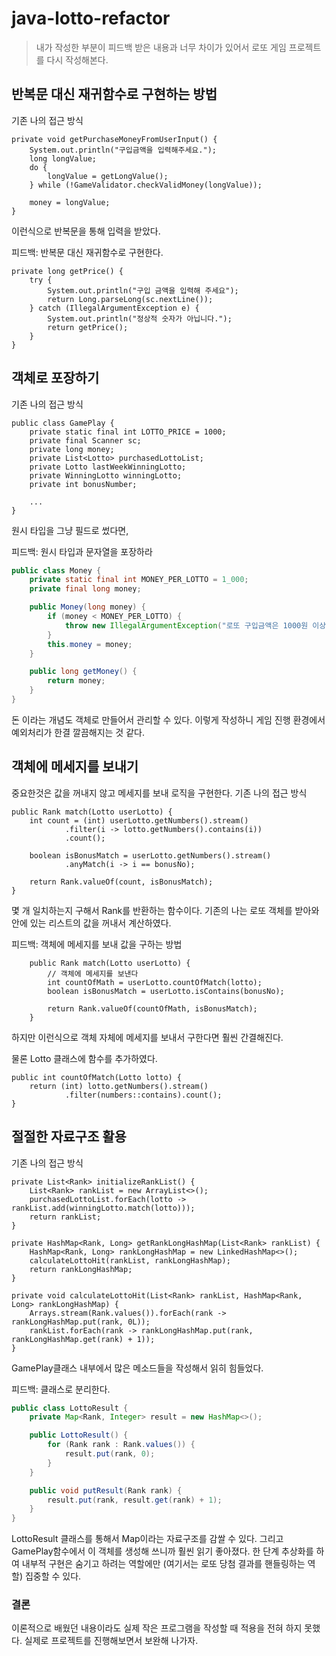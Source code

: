 # java-lotto-refactor
> 내가 작성한 부분이 피드백 받은 내용과 너무 차이가 있어서 로또 게임 프로젝트를 다시 작성해본다.

## 반복문 대신 재귀함수로 구현하는 방법

기존 나의 접근 방식
```
private void getPurchaseMoneyFromUserInput() {
    System.out.println("구입금액을 입력해주세요.");
    long longValue;
    do {
        longValue = getLongValue();
    } while (!GameValidator.checkValidMoney(longValue));

    money = longValue;
}
```
이런식으로 반복문을 통해 입력을 받았다.

피드백: 반복문 대신 재귀함수로 구현한다.
```
private long getPrice() {
    try {
        System.out.println("구입 금액을 입력해 주세요");
        return Long.parseLong(sc.nextLine());
    } catch (IllegalArgumentException e) {
        System.out.println("정상적 숫자가 아닙니다.");
        return getPrice();
    }
}
```

## 객체로 포장하기

기존 나의 접근 방식
```
public class GamePlay {
    private static final int LOTTO_PRICE = 1000;
    private final Scanner sc;
    private long money;
    private List<Lotto> purchasedLottoList;
    private Lotto lastWeekWinningLotto;
    private WinningLotto winningLotto;
    private int bonusNumber;
    
    ...
}
```
원시 타입을 그냥 필드로 썼다면,

피드백: 원시 타입과 문자열을 포장하라
```java
public class Money {
    private static final int MONEY_PER_LOTTO = 1_000;
    private final long money;

    public Money(long money) {
        if (money < MONEY_PER_LOTTO) {
            throw new IllegalArgumentException("로또 구입금액은 1000원 이상이어야 합니다.");
        }
        this.money = money;
    }

    public long getMoney() {
        return money;
    }
}
```
돈 이라는 개념도 객체로 만들어서 관리할 수 있다. 이렇게 작성하니 게임 진행 환경에서 예외처리가 한결 깔끔해지는 것 같다. 

## 객체에 메세지를 보내기

중요한것은 값을 꺼내지 않고 메세지를 보내 로직을 구현한다.
기존 나의 접근 방식
```
public Rank match(Lotto userLotto) {
    int count = (int) userLotto.getNumbers().stream()
            .filter(i -> lotto.getNumbers().contains(i))
            .count();

    boolean isBonusMatch = userLotto.getNumbers().stream()
            .anyMatch(i -> i == bonusNo);

    return Rank.valueOf(count, isBonusMatch);
}
```
몇 개 일치하는지 구해서 Rank를 반환하는 함수이다. 기존의 나는 로또 객체를 받아와 안에 있는 리스트의 값을 꺼내서 계산하였다.

피드백: 객체에 메세지를 보내 값을 구하는 방법
```
    public Rank match(Lotto userLotto) {
        // 객체에 메세지를 보낸다
        int countOfMath = userLotto.countOfMatch(lotto);
        boolean isBonusMatch = userLotto.isContains(bonusNo);

        return Rank.valueOf(countOfMath, isBonusMatch);
    }
```
하지만 이런식으로 객체 자체에 메세지를 보내서 구한다면 훨씬 간결해진다.

물론 Lotto 클래스에 함수를 추가하였다.
```
public int countOfMatch(Lotto lotto) {
    return (int) lotto.getNumbers().stream()
            .filter(numbers::contains).count();
}
```

## 절절한 자료구조 활용

기존 나의 접근 방식
```
private List<Rank> initializeRankList() {
    List<Rank> rankList = new ArrayList<>();
    purchasedLottoList.forEach(lotto -> rankList.add(winningLotto.match(lotto)));
    return rankList;
}

private HashMap<Rank, Long> getRankLongHashMap(List<Rank> rankList) {
    HashMap<Rank, Long> rankLongHashMap = new LinkedHashMap<>();
    calculateLottoHit(rankList, rankLongHashMap);
    return rankLongHashMap;
}

private void calculateLottoHit(List<Rank> rankList, HashMap<Rank, Long> rankLongHashMap) {
    Arrays.stream(Rank.values()).forEach(rank -> rankLongHashMap.put(rank, 0L));
    rankList.forEach(rank -> rankLongHashMap.put(rank, rankLongHashMap.get(rank) + 1));
}
```

GamePlay클래스 내부에서 많은 메소드들을 작성해서 읽히 힘들었다.

피드백: 클래스로 분리한다.

```java
public class LottoResult {
    private Map<Rank, Integer> result = new HashMap<>();

    public LottoResult() {
        for (Rank rank : Rank.values()) {
            result.put(rank, 0);
        }
    }

    public void putResult(Rank rank) {
        result.put(rank, result.get(rank) + 1);
    }
}
```
LottoResult 클래스를 통해서 Map이라는 자료구조를 감쌀 수 있다. 그리고 GamePlay함수에서 이 객체를 생성해 쓰니까 훨씬 읽기 좋아졌다.
한 단계 추상화를 하여 내부적 구현은 숨기고 하려는 역할에만 (여기서는 로또 당첨 결과를 핸들링하는 역할) 집중할 수 있다.

### 결론
이론적으로 배웠던 내용이라도 실제 작은 프로그램을 작성할 때 적용을 전혀 하지 못했다. 실제로 프로젝트를 진행해보면서 보완해 나가자.
